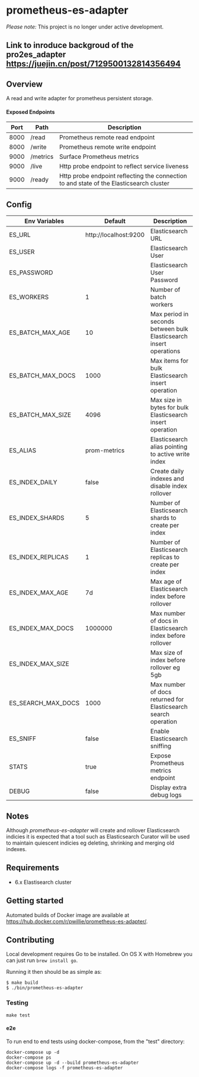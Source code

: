 # prometheus-es-adapter

*Please note:* This project is no longer under active development.
## Link to inroduce backgroud of the pro2es_adapter https://juejin.cn/post/7129500132814356494
## Overview

A read and write adapter for prometheus persistent storage.

#### Exposed Endpoints

| Port | Path     | Description                                      |
| ---- | -------- | ------------------------------------------------ |
| 8000 | /read    | Prometheus remote read endpoint                  |
| 8000 | /write   | Prometheus remote write endpoint                 |
| 9000 | /metrics | Surface Prometheus metrics                       |
| 9000 | /live    | Http probe endpoint to reflect service liveness  |
| 9000 | /ready   | Http probe endpoint reflecting the connection to and state of the Elasticsearch cluster |

## Config

| Env Variables      | Default               | Description                                                        |
| -----------------  | --------------------- | ------------------------------------------------------------------ |
| ES_URL             | http://localhost:9200 | Elasticsearch URL                                                  |
| ES_USER            |                       | Elasticsearch User                                                 |
| ES_PASSWORD        |                       | Elasticsearch User Password                                        |
| ES_WORKERS         | 1                     | Number of batch workers                                            |
| ES_BATCH_MAX_AGE   | 10                    | Max period in seconds between bulk Elasticsearch insert operations | 
| ES_BATCH_MAX_DOCS  | 1000                  | Max items for bulk Elasticsearch insert operation                  |
| ES_BATCH_MAX_SIZE  | 4096                  | Max size in bytes for bulk Elasticsearch insert operation          |
| ES_ALIAS           | prom-metrics          | Elasticsearch alias pointing to active write index                 |
| ES_INDEX_DAILY     | false                 | Create daily indexes and disable index rollover                    |
| ES_INDEX_SHARDS    | 5                     | Number of Elasticsearch shards to create per index                 |
| ES_INDEX_REPLICAS  | 1                     | Number of Elasticsearch replicas to create per index               |
| ES_INDEX_MAX_AGE   | 7d                    | Max age of Elasticsearch index before rollover                     |
| ES_INDEX_MAX_DOCS  | 1000000               | Max number of docs in Elasticsearch index before rollover          |
| ES_INDEX_MAX_SIZE  |                       | Max size of index before rollover eg 5gb                           |
| ES_SEARCH_MAX_DOCS | 1000                  | Max number of docs returned for Elasticsearch search operation     |
| ES_SNIFF           | false                 | Enable Elasticsearch sniffing                                      |
| STATS              | true                  | Expose Prometheus metrics endpoint                                 |
| DEBUG              | false                 | Display extra debug logs                                           |

## Notes

Although *prometheus-es-adapter* will create and rollover Elasticsearch indicies it is expected that a tool such as Elasticsearch Curator will be used to maintain quiescent indicies eg deleting, shrinking and merging old indexes.

## Requirements

* 6.x Elastisearch cluster

## Getting started

Automated builds of Docker image are available at https://hub.docker.com/r/pwillie/prometheus-es-adapter/.

## Contributing

Local development requires Go to be installed. On OS X with Homebrew you can just run `brew install go`.

Running it then should be as simple as:

```console
$ make build
$ ./bin/prometheus-es-adapter
```

### Testing

`make test`

#### e2e

To run end to end tests using docker-compose, from the "test" directory:
```
docker-compose up -d
docker-compose ps
docker-compose up -d --build prometheus-es-adapter
docker-compose logs -f prometheus-es-adapter
```
